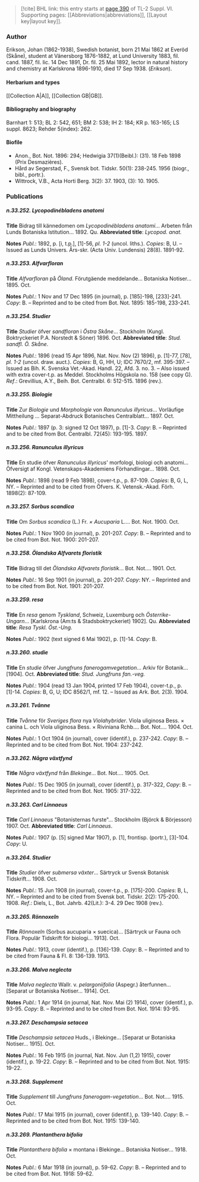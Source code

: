 > [!cite] BHL link: this entry starts at [page 390](https://www.biodiversitylibrary.org/item/103835#page/400/mode/1up) of TL-2 Suppl. VI.
> Supporting pages: [[Abbreviations|abbreviations]], [[Layout key|layout key]].

### Author

Erikson, Johan (1862-1938), Swedish botanist, born 21 Mai 1862 at Everöd (Skåne), student at Vänersborg 1876-1882, at Lund University 1883, fil. cand. 1887, fil. lic. 14 Dec 1891, Dr. fil. 25 Mai 1892, lector in natural history and chemistry at Karlskrona 1896-1910, died 17 Sep 1938. (*Erikson*).

#### Herbarium and types

[[Collection A|A]], [[Collection GB|GB]].

#### Bibliography and biography

Barnhart 1: 513; BL 2: 542, 651; BM 2: 538; IH 2: 184; KR p. 163-165; LS suppl. 8623; Rehder 5(index): 262.

#### Biofile

- Anon., Bot. Not. 1896: 294; Hedwigia 37(1)(Beibl.): (31). 18 Feb 1898 (Prix Desmazières).
- Hård av Segerstad, F., Svensk bot. Tidskr. 50(1): 238-245. 1956 (biogr., bibl., portr.).
- Wittrock, V.B., Acta Horti Berg. 3(2): 37. 1903, (3): 10. 1905.

### Publications

##### n.33.252. Lycopodinébladens anatomi

**Title**
Bidrag till kännedomen om *Lycopodinébladens anatomi*... Arbeten från Lunds Botaniska Istitution... 1892. Qu.
**Abbreviated title**: *Lycopod. anat.*

**Notes**
*Publ*.: 1892, p. \[i, t.p.\], \[1\]-56, *pl. 1-2* (uncol. liths.). *Copies*: B, U. – Issued as Lunds Univers. Års-skr. (Acta Univ. Lundensis) 28(8). 1891-92.

##### n.33.253. Alfvarfloran

**Title**
*Alfvarfloran* på *Öland*. Förutgäende meddelande... Botaniska Notiser... 1895. Oct.

**Notes**
*Publ*.: 1 Nov and 17 Dec 1895 (in journal), p. \[185\]-198, \[233\]-241. *Copy*: B. – Reprinted and to be cited from Bot. Not. 1895: 185-198, 233-241.

##### n.33.254. Studier

**Title**
*Studier* öfver *sandfloran* i *Östra Skåne*... Stockholm (Kungl. Boktryckeriet P.A. Norstedt & Söner) 1896. Oct.
**Abbreviated title**: *Stud. sandfl. Ö. Skåne*.

**Notes**
*Publ*.: 1896 (read 15 Apr 1896, Nat. Nov. Nov (2) 1896), p. \[1\]-77, \[78\], *pl. 1-2* (uncol. draw. auct.). *Copies*: B, G, HH, U; IDC 7670/2, mf. 395-397. – Issued as Bih. K. Svenska Vet.-Akad. Handl. 22, Afd. 3. no. 3. – Also issued with extra cover-t.p. as Meddel. Stockholms Högskola no. 158 (see copy G).
*Ref*.: Grevillius, A.Y., Beih. Bot. Centralbl. 6: 512-515. 1896 (rev.).

##### n.33.255. Biologie

**Title**
Zur *Biologie* und *Morphologie* von *Ranunculus illyricus*... Vorläufige Mittheilung ... Separat-Abdruck Botanisches Centralblatt... 1897. Oct.

**Notes**
*Publ*.: 1897 (p. 3: signed 12 Oct 1897), p. \[1\]-3. *Copy*: B. – Reprinted and to be cited from Bot. Centralbl. 72(45): 193-195. 1897.

##### n.33.256. Ranunculus illyricus

**Title**
En studie öfver *Ranunculus illyricus*' morfologi, biologi och anatomi... Öfversigt af Kongl. Vetenskaps-Akademiens Förhandlingar... 1898. Oct.

**Notes**
*Publ*.: 1898 (read 9 Feb 1898), cover-t.p., p. 87-109. *Copies*: B, G, L, NY. – Reprinted and to be cited from Öfvers. K. Vetensk.-Akad. Förh. 1898(2): 87-109.

##### n.33.257. Sorbus scandica

**Title**
Om *Sorbus scandica* (L.) Fr. *× Aucuparia* L.... Bot. Not. 1900. Oct.

**Notes**
*Publ*.: 1 Nov 1900 (in journal), p. 201-207. *Copy*: B. – Reprinted and to be cited from Bot. Not. 1900: 201-207.

##### n.33.258. Ölandska Alfvarets floristik

**Title**
Bidrag till det *Ölandska Alfvarets floristik*... Bot. Not.... 1901. Oct.

**Notes**
*Publ*.: 16 Sep 1901 (in journal), p. 201-207. *Copy*: NY. – Reprinted and to be cited from Bot. Not. 1901: 201-207.

##### n.33.259. resa

**Title**
En *resa* genom *Tyskland*, Schweiz, Luxemburg och *Österrike-Ungarn*... \[Karlskrona (Am:ts & Stadsboktryckeriet) 1902\]. Qu.
**Abbreviated title**: *Resa Tyskl. Öst.-Ung.*

**Notes**
*Publ*.: 1902 (text signed 6 Mai 1902), p. \[1\]-14. *Copy*: B.

##### n.33.260. studie

**Title**
En *studie* öfver *Jungfruns fanerogamvegetation*... Arkiv för Botanik... \[1904\]. Oct.
**Abbreviated title**: *Stud. Jungfruns fan.-veg.*

**Notes**
*Publ*.: 1904 (read 13 Jan 1904, printed 17 Feb 1904), cover-t.p., p. \[1\]-14. *Copies*: B, G, U; IDC 8562/1, mf. 12. – Issued as Ark. Bot. 2(3). 1904.

##### n.33.261. Tvånne

**Title**
*Tvånne* för *Sveriges flora* nya *Violahybrider*. Viola uliginosa Bess. × canina L. och Viola uliginosa Bess. × Riviniana Rchb.... Bot. Not.... 1904. Oct.

**Notes**
*Publ*.: 1 Oct 1904 (in journal), cover (identif.), p. 237-242. *Copy*: B. – Reprinted and to be cited from Bot. Not. 1904: 237-242.

##### n.33.262. Några växtfynd

**Title**
*Några växtfynd* från *Blekinge*... Bot. Not.... 1905. Oct.

**Notes**
*Publ*.: 15 Dec 1905 (in journal), cover (identif.), p. 317-322, *Copy*: B. – Reprinted and to be cited from Bot. Not. 1905: 317-322.

##### n.33.263. Carl Linnaeus

**Title**
*Carl Linnaeus* "Botanisternas furste"... Stockholm (Björck & Börjesson) 1907. Oct.
**Abbreviated title**: *Carl Linnaeus*.

**Notes**
*Publ*.: 1907 (p. \[5\] signed Mar 1907), p. \[1\], frontisp. (portr.), \[3\]-104. *Copy*: U.

##### n.33.264. Studier

**Title**
*Studier* öfver *submersa växter*... Särtryck ur Svensk Botanisk Tidskrift... 1908. Oct.

**Notes**
*Publ*.: 15 Jun 1908 (in journal), cover-t.p., p. \[175\]-200. *Copies*: B, L, NY. – Reprinted and to be cited from Svensk bot. Tidskr. 2(2): 175-200. 1908.
*Ref*.: Diels, L., Bot. Jahrb. 42(Lit.): 3-4. 29 Dec 1908 (rev.).

##### n.33.265. Rönnoxeln

**Title**
*Rönnoxeln* (Sorbus aucuparia × suecica)... \[Särtryck ur Fauna och Flora. Populär Tidskrift för biologi... 1913\]. Oct.

**Notes**
*Publ*.: 1913, cover (identif.), p. \[136\]-139. *Copy*: B. – Reprinted and to be cited from Fauna & Fl. 8: 136-139. 1913.

##### n.33.266. Malva neglecta

**Title**
*Malva neglecta* Wallr. v. *pelargoniifolia* (Aspegr.) återfunnen... \[Separat ur Botaniska Notiser... 1914\]. Oct.

**Notes**
*Publ*.: 1 Apr 1914 (in journal, Nat. Nov. Mai (2) 1914), cover (identif.), p. 93-95. *Copy*: B. – Reprinted and to be cited from Bot. Not. 1914: 93-95.

##### n.33.267. Deschampsia setacea

**Title**
*Deschampsia setacea* Huds., i Blekinge... \[Separat ur Botaniska Notiser... 1915\]. Oct.

**Notes**
*Publ*.: 16 Feb 1915 (in journal, Nat. Nov. Jun (1,2) 1915), cover (identif.), p. 19-22. *Copy*: B. – Reprinted and to be cited from Bot. Not. 1915: 19-22.

##### n.33.268. Supplement

**Title**
*Supplement* till *Jungfruns fanerogam-vegetation*... Bot. Not.... 1915. Oct.

**Notes**
*Publ*.: 17 Mai 1915 (in journal), cover (identif.), p. 139-140. *Copy*: B. – Reprinted and to be cited from Bot. Not. 1915: 139-140.

##### n.33.269. Plantanthera bifolia

**Title**
*Plantanthera bifolia* × montana i Blekinge... Botaniska Notiser... 1918. Oct.

**Notes**
*Publ*.: 6 Mar 1918 (in journal), p. 59-62. *Copy*: B. – Reprinted and to be cited from Bot. Not. 1918: 59-62.

